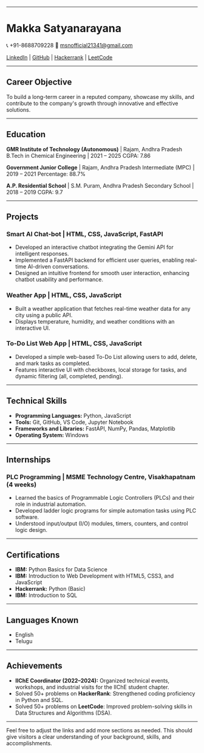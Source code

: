 

---

# Makka Satyanarayana

📞 +91-8688709228
📧 [msnofficial21341@gmail.com](mailto:msnofficial21341@gmail.com)

[LinkedIn](YourLinkedInLink) | [GitHub](https://github.com/YourGitHub) | [Hackerrank](YourHackerrankLink) | [LeetCode](YourLeetCodeLink)

---

## Career Objective

To build a long-term career in a reputed company, showcase my skills, and contribute to the company's growth through innovative and effective solutions.

---

## Education

**GMR Institute of Technology (Autonomous)** | Rajam, Andhra Pradesh
B.Tech in Chemical Engineering | 2021 – 2025
CGPA: 7.86

**Government Junior College** | Rajam, Andhra Pradesh
Intermediate (MPC) | 2019 – 2021
Percentage: 88.7%

**A.P. Residential School** | S.M. Puram, Andhra Pradesh
Secondary School | 2018 – 2019
CGPA: 9.7

---

## Projects

### Smart AI Chat-bot | HTML, CSS, JavaScript, FastAPI

* Developed an interactive chatbot integrating the Gemini API for intelligent responses.
* Implemented a FastAPI backend for efficient user queries, enabling real-time AI-driven conversations.
* Designed an intuitive frontend for smooth user interaction, enhancing chatbot usability and performance.

### Weather App | HTML, CSS, JavaScript

* Built a weather application that fetches real-time weather data for any city using a public API.
* Displays temperature, humidity, and weather conditions with an interactive UI.

### To-Do List Web App | HTML, CSS, JavaScript

* Developed a simple web-based To-Do List allowing users to add, delete, and mark tasks as completed.
* Features interactive UI with checkboxes, local storage for tasks, and dynamic filtering (all, completed, pending).

---

## Technical Skills

* **Programming Languages:** Python, JavaScript
* **Tools:** Git, GitHub, VS Code, Jupyter Notebook
* **Frameworks and Libraries:** FastAPI, NumPy, Pandas, Matplotlib
* **Operating System:** Windows

---

## Internships

### PLC Programming | MSME Technology Centre, Visakhapatnam (4 weeks)

* Learned the basics of Programmable Logic Controllers (PLCs) and their role in industrial automation.
* Developed ladder logic programs for simple automation tasks using PLC software.
* Understood input/output (I/O) modules, timers, counters, and control logic design.

---

## Certifications

* **IBM:** Python Basics for Data Science
* **IBM:** Introduction to Web Development with HTML5, CSS3, and JavaScript
* **Hackerrank:** Python (Basic)
* **IBM:** Introduction to SQL

---

## Languages Known

* English
* Telugu

---

## Achievements

* **IIChE Coordinator (2022–2024):** Organized technical events, workshops, and industrial visits for the IIChE student chapter.
* Solved 50+ problems on **HackerRank**: Strengthened coding proficiency in Python and SQL.
* Solved 50+ problems on **LeetCode**: Improved problem-solving skills in Data Structures and Algorithms (DSA).

---

Feel free to adjust the links and add more sections as needed. This should give visitors a clear understanding of your background, skills, and accomplishments.
